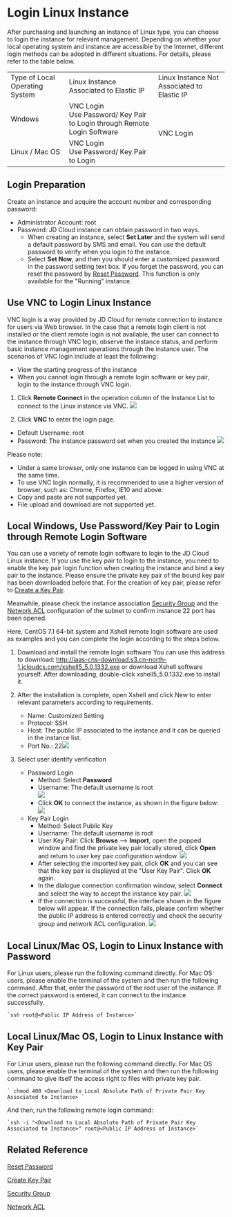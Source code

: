 # Login Linux Instance
After purchasing and launching an instance of Linux type, you can choose to login the instance for relevant management. Depending on whether your local operating system and instance are accessible by the Internet, different login methods can be adopted in different situations. For details, please refer to the table below.
<table>
   <tr>
      <td> Type of Local Operating System </td>
      <td> Linux Instance Associated to Elastic IP  </td>
      <td> Linux Instance Not Associated to Elastic IP </td>
   </tr>
   <tr>
      <td> Wndows </td>
      <td> VNC Login<br>Use Password/ Key Pair to Login through Remote Login Software  </td>
      <td rowspan="2"> VNC Login </td>
   </tr>
   <tr>     
      <td> Linux / Mac OS</td>
      <td> VNC Login<br>Use Password/ Key Pair to Login   </td>
   </tr>
</table>

## Login Preparation
Create an instance and acquire the account number and corresponding password:

* Administrator Account: root
* Password: JD Cloud instance can obtain password in two ways.
  * When creating an instance, select **Set Later** and the system will send a default password by SMS and email. You can use the default password to verify when you login to the instance.
  * Select **Set Now**, and then you should enter a customized password in the password setting text box. If you forget the password, you can reset the password by [Reset Password](../Operation-Guide/Instance/Reset-Password.md). This function is only available for the "Running" instance.

## Use VNC to Login Linux Instance
VNC login is a way provided by JD Cloud for remote connection to instance for users via Web browser. In the case that a remote login client is not installed or the client remote login is not available, the user can connect to the instance through VNC login, observe the instance status, and perform basic instance management operations through the instance user.
The scenarios of VNC login include at least the following:

* View the starting progress of the instance
* When you cannot login through a remote login software or key pair, login to the instance through VNC login.

1. Click **Remote Connect** in the operation column of the Instance List to connect to the Linux instance via VNC.
![](../../../../image/vm/Getting-Start-Linux-Connect-console.png)

2. Click **VNC** to enter the login page.
* Default Username: root        
* Password: The instance password set when you created the instance 
![](../../../../image/vm/Getting-Start-Linux-Connect-vnc.png)

Please note:

* Under a same browser, only one instance can be logged in using VNC at the same time.
* To use VNC login normally, it is recommended to use a higher version of browser, such as: Chrome, Firefox, IE10 and above.
* Copy and paste are not supported yet.
* File upload and download are not supported yet.

## Local Windows, Use Password/Key Pair to Login through Remote Login Software
You can use a variety of remote login software to login to the JD Cloud Linux instance. If you use the key pair to login to the instance, you need to enable the key pair login function when creating the instance and bind a key pair to the instance. Please ensure the private key pair of the bound key pair has been downloaded before that. For the creation of key pair, please refer to [Create a Key Pair](../Operation-Guide/Key-Pair/Create-Keypair.md).

Meanwhile, please check the instance association [Security Group](http://docs.jdcloud.com/en/virtual-private-cloud/security-group-features) and the [Network ACL](http://docs.jdcloud.com/en/virtual-private-cloud/network-acl-features) configuration of the subnet to confirm instance 22 port has been opened.

Here, CentOS 7.1 64-bit system and Xshell remote login software are used as examples and you can complete the login according to the steps below.

1. Download and install the remote login software
    You can use this address to download: http://iaas-cns-download.s3.cn-north-1.jcloudcs.com/xshell5_5.0.1332.exe or download Xshell software yourself.
    After downloading, double-click xshell5_5.0.1332.exe to install it.

2. After the installation is complete, open Xshell and click New to enter relevant parameters according to requirements.

	* Name: Customized Setting
	* Protocol: SSH
	* Host: The public IP associated to the instance and it can be queried in the instance list.
	* Port No.: 22![](../../../../image/vm/Getting-Start-Linux-Connect-linux-xshell.png)

3. Select user identify verification
	* Password Login
		* Method: Select **Password**
		* Username: The default username is root<br> ![](../../../../image/vm/Getting-Start-Linux-Connect-linux-xshell1.png)
		* Click **OK** to connect the instance, as shown in the figure below: <br>
![](../../../../image/vm/Getting-Start-Linux-Connect-linux-xshell2.png)
	* Key Pair Login
		* Method: Select Public Key
		* Username: The default username is root
		* User Key Pair: Click **Browse** --> **Import**, open the popped window and find the private key pair locally stored, click **Open** and return to user key pair configuration window. ![](../../../../image/vm/Getting-Start-Linux-Connect-linux-xshell3.png)
		* After selecting the imported key pair, click **OK** and you can see that the key pair is displayed at the "User Key Pair". Click **OK** again.
		* In the dialogue connection confirmation window, select **Connect** and select the way to accept the instance key pair. ![](../../../../image/vm/Getting-Start-Linux-Connect-linux-xshell4.png)
		* If the connection is successful, the interface shown in the figure below will appear. If the connection fails, please confirm whether the public IP address is entered correctly and check the security group and network ACL configuration. ![](../../../../image/vm/Getting-Start-Linux-Connect-linux-xshell5.png)

## Local Linux/Mac OS, Login to Linux Instance with Password
For Linux users, please run the following command directly. For Mac OS users, please enable the terminal of the system and then run the following command. After that, enter the password of the root user of the instance. If the correct password is entered, it can connect to the instance successfully.

```
`ssh root@<Public IP Address of Instance>`
```

## Local Linux/Mac OS, Login to Linux Instance with Key Pair
For Linux users, please run the following command directly. For Mac OS users, please enable the terminal of the system and then run the following command to give itself the access right to files with private key pair.

```
` chmod 400 <Download to Local Absolute Path of Private Pair Key Associated to Instance> `
```

And then, run the following remote login command:

```
`ssh -i "<Download to Local Absolute Path of Private Pair Key Associated to Instance>" root@<Public IP Address of Instance>`
```

## Related Reference

[Reset Password](../Operation-Guide/Instance/Reset-Password.md)

[Create Key Pair](../Operation-Guide/Key-Pair/Create-Keypair.md)

[Security Group](http://docs.jdcloud.com/en/virtual-private-cloud/security-group-features)

[Network ACL](http://docs.jdcloud.com/en/virtual-private-cloud/network-acl-features)


  [1]: ./images/Getting-Start-Linux-Connect-console.png "Getting-Start-Linux-Connect-console.png"
  [2]: ./images/Getting-Start-Linux-Connect-vnc.png "Getting-Start-Linux-Connect-vnc.png"
  [3]: ./images/Getting-Start-Linux-Connect-linux-xshell.png "Getting-Start-Linux-Connect-linux-xshell.png"
  [4]: ./images/Getting-Start-Linux-Connect-linux-xshell1.png "Getting-Start-Linux-Connect-linux-xshell1.png"
  [5]: ./images/Getting-Start-Linux-Connect-linux-xshell2.png "Getting-Start-Linux-Connect-linux-xshell2.png"
  [6]: ./images/Getting-Start-Linux-Connect-linux-xshell3.png "Getting-Start-Linux-Connect-linux-xshell3.png"
  [7]: ./images/Getting-Start-Linux-Connect-linux-xshell4.png "Getting-Start-Linux-Connect-linux-xshell4.png"
  [8]: ./images/Getting-Start-Linux-Connect-linux-xshell5.png "Getting-Start-Linux-Connect-linux-xshell5.png"